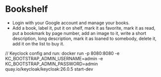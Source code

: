 # Bookshelf

* Login with your Google account and manage your books. 
* Add a book, label it, put it on shelf, mark it as favorite, mark it as read, put a bookmark by page number, add an image to it, write a short description, long description, mark it as loaned to somebody, delete it, add it on the list to buy it.  




// Keyclock config and run:
docker run -p 8080:8080 -e KC_BOOTSTRAP_ADMIN_USERNAME=admin -e KC_BOOTSTRAP_ADMIN_PASSWORD=admin quay.io/keycloak/keycloak:26.0.5 start-dev
